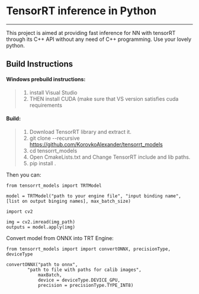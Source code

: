 TensorRT inference in Python
===================
----------
This project is aimed at providing fast inference for NN with tensorRT through its C++ API without any need of C++ programming. Use your lovely python.

Build Instructions
-------------
#### Windows prebuild instructions:

> 1) install Visual Studio
> 2) THEN install CUDA (make sure that VS version satisfies cuda requirements

#### Build:

> 1) Download TensorRT library and extract it.
> 2) git clone --recursive https://github.com/KorovkoAlexander/tensorrt_models
> 3) cd tensorrt_models
> 4) Open CmakeLists.txt and Change TensorRT include and lib paths.
> 5) pip install .

Then you can:
```
from tensorrt_models import TRTModel

model = TRTModel("path to your engine file", "input binding name", [list on output binging names], max_batch_size)

import cv2

img = cv2.imread(img_path)
outputs = model.apply(img)
```
Convert model from ONNX into TRT Engine:
```
from tensorrt_models import import convertONNX, precisionType, deviceType

convertONNX("path to onnx", 
	    "path to file with paths for calib images", 
            maxBatch, 
            device = deviceType.DEVICE_GPU, 
            precision = precisionType.TYPE_INT8)
```



